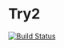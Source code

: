 # Try2

[![Build Status](https://travis-ci.com/dmark1021/Try2.svg?branch=master)](https://travis-ci.com/dmark1021/Try2)
